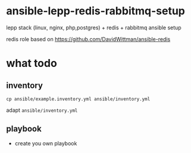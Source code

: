 # ansible-lepp-redis-rabbitmq-setup
lepp stack (linux, nginx, php,postgres) + redis + rabbitmq ansible setup

redis role based on https://github.com/DavidWittman/ansible-redis

# what todo

## inventory

```
cp ansible/example.inventory.yml ansible/inventory.yml
```

adapt `ansible/inventory.yml`

## playbook

- create you own playbook
